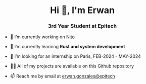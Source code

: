 <h1 align="center">Hi 👋, I'm Erwan</h1>
<h3 align="center">3rd Year Student at Epitech</h3>

- 🔭 I’m currently working on [Nito](github.com/EstusSipper/Nito)

- 🌱 I’m currently learning **Rust and system development**

- 🤝 I’m looking for an internship on Paris, FEB-2024 - MAY-2024

- 👨‍💻 All of my projects are available on this Github repository

- 📫 Reach me by email at [erwan.gonzales@epitech](erwan.gonzales@epitech)
